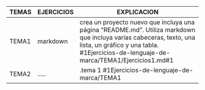 TEMAS | EJERCICIOS| EXPLICACION
------------ | -------------| -------------
TEMA1 | markdown | crea un proyecto nuevo que incluya una página “README.md”. Utiliza markdown que incluya varias cabeceras, texto, una lista, un gráfico y una tabla. #1Ejercicios-de-lenguaje-de-marca/TEMA1/Ejercicios1.md#1
TEMA2 | .....  | .tema 1 #1Ejercicios-de-lenguaje-de-marca/TEMA1
